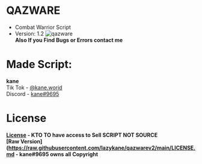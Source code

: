 # QAZWARE
- Combat Warrior Script
- Version: 1.2
![qazware](https://cdn.discordapp.com/attachments/966772523117211678/1039964155517603931/20221110_0005422.gif)      
**Also If you Find Bugs or Errors contact me**
# Made Script:     
**kane**             
Tik Tok - [@kane.worid](https://tiktok.com/@kane.worid)      
Discord - [kane#9695](https://discord.gg/tFjU6aCzbq)
# License
**[License](https://github.com/lazykane/qazwarev2/blob/main/LICENSE.md) - KTO TO have access to Sell SCRIPT NOT SOURCE**    
**[Raw Version](https://raw.githubusercontent.com/lazykane/qazwarev2/main/LICENSE.md - kane#9695 owns all Copyright**
